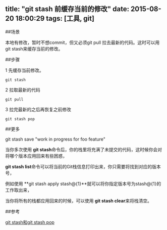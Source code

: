 title: "git stash 前缓存当前的修改"
date: 2015-08-20 18:00:29
tags: [工具, git]
---

##场景

本地有修改，暂时不想commit，但又必须git pull 拉去最新的代码。这时可以用git stash来缓存当前的修改。

##步骤

1 先缓存当前修改。
    
    git stash
    
2 拉取最新的代码

    git pull
    
3 拉完最新的之后再恢复之前修改
    
    git stash pop
    
##更多

git stash save "work in progress for foo feature"

当你多次使用 **git stash**命令后，你的栈里将充满了未提交的代码，这时候你会对将哪个版本应用回来有些困惑，

**git stash list**命令可以将当前的Git栈信息打印出来，你只需要将找到对应的版本号，

例如使用 **git stash apply stash@{1}**就可以将你指定版本号为stash@{1}的工作取出来，

当你将所有的栈都应用回来的时候，可以使用 **git stash clear**来将栈清空。
    
##参考
    
  [git stash和git stash pop](http://blog.csdn.net/wh_19910525/article/details/7784901)